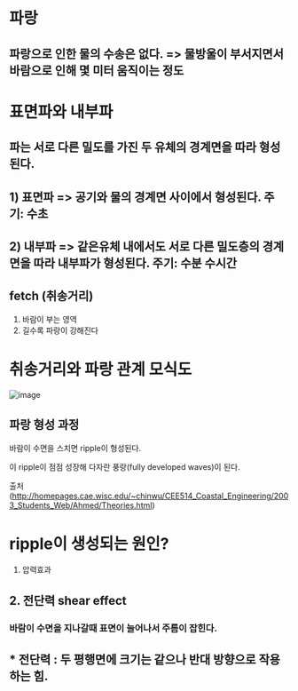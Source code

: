 # 파랑

## 파랑으로 인한 물의 수송은 없다. => 물방울이 부서지면서 바람으로 인해 몇 미터 움직이는 정도


# 표면파와 내부파
## 파는 서로 다른 밀도를 가진 두 유체의 경계면을 따라 형성된다. 

## 1) 표면파 =>  공기와 물의 경계면 사이에서 형성된다. 주기: 수초 

## 2) 내부파 =>  같은유체 내에서도 서로 다른 밀도층의 경계면을 따라 내부파가 형성된다. 주기: 수분 수시간



## fetch (취송거리) 
1) 바람이 부는 영역
2) 길수록 파랑이 강해진다

# 취송거리와 파랑 관계 모식도

![image](https://user-images.githubusercontent.com/73323188/125750884-3f7ae67d-f56d-445d-9cb8-dc38096ed9e0.png)


## 파랑 형성 과정

바람이 수면을 스치면 ripple이 형성된다.

이 ripple이 점점 성장해 다자란 풍랑(fully developed waves)이 된다.





출처(http://homepages.cae.wisc.edu/~chinwu/CEE514_Coastal_Engineering/2003_Students_Web/Ahmed/Theories.html)


# ripple이 생성되는 원인?

1. 압력효과
## 2. 전단력 shear effect
### 바람이 수면을 지나갈때 표면이 늘어나서 주름이 잡힌다.
### 


## * 전단력 : 두 평행면에 크기는 같으나 반대 방향으로 작용하는 힘. 
